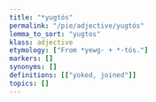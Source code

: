 ```yaml
---
title: "*yugtós"
permalink: "/pie/adjective/yugtós"
lemma_to_sort: "yugtos"
klass: adjective
etymology: ["From *yewg- +‎ *-tós."]
markers: []
synonyms: []
definitions: [["yoked, joined"]]
topics: []
---
```

